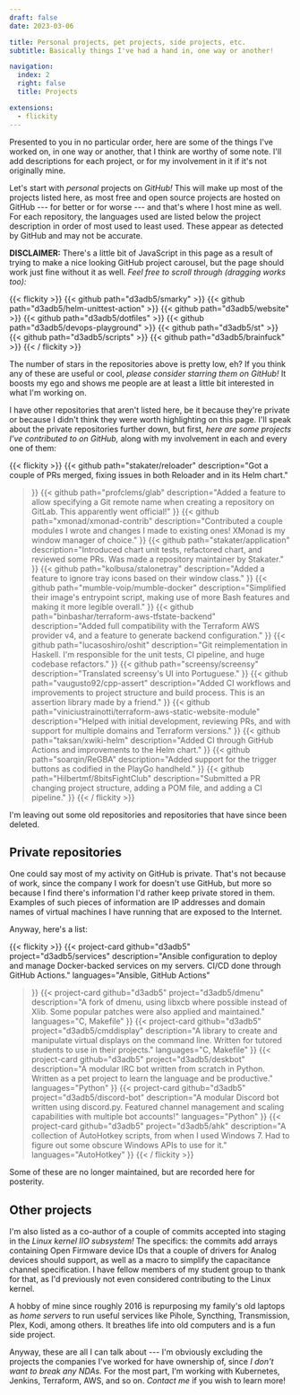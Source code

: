 ```yaml
---
draft: false
date: 2023-03-06

title: Personal projects, pet projects, side projects, etc.
subtitle: Basically things I've had a hand in, one way or another!

navigation:
  index: 2
  right: false
  title: Projects

extensions:
  - flickity
---
```


Presented to you in no particular order, here are some of the things I've
worked on, in one way or another, that I think are worthy of some note. I'll
add descriptions for each project, or for my involvement in it if it's not
originally mine.

Let's start with _personal_ projects on _GitHub!_ This will make up most of the
projects listed here, as most free and open source projects are hosted on
GitHub --- for better or for worse --- and that's where I host mine as well.
For each repository, the languages used are listed below the project
description in order of most used to least used. These appear as detected by
GitHub and may not be accurate.

**DISCLAIMER:** There's a little bit of JavaScript in this page as a result of
trying to make a nice looking GitHub project carousel, but the page should work
just fine without it as well. _Feel free to scroll through (dragging works
too):_

{{< flickity >}}
  {{< github path="d3adb5/smarky" >}}
  {{< github path="d3adb5/helm-unittest-action" >}}
  {{< github path="d3adb5/website" >}}
  {{< github path="d3adb5/dotfiles" >}}
  {{< github path="d3adb5/devops-playground" >}}
  {{< github path="d3adb5/st" >}}
  {{< github path="d3adb5/scripts" >}}
  {{< github path="d3adb5/brainfuck" >}}
{{< / flickity >}}

The number of stars in the repositories above is pretty low, eh? If you think
any of these are useful or cool, _please consider starring them on GitHub!_ It
boosts my ego and shows me people are at least a little bit interested in what
I'm working on.

I have other repositories that aren't listed here, be it because they're
private or because I didn't think they were worth highlighting on this page.
I'll speak about the private repositories further down, but first, _here are
some projects I've contributed to on GitHub,_ along with my involvement in each
and every one of them:

{{< flickity >}}
  {{< github
    path="stakater/reloader"
    description="Got a couple of PRs merged, fixing issues in both Reloader and in its Helm chart."
  >}}
  {{< github
    path="profclems/glab"
    description="Added a feature to allow specifying a Git remote name when creating a repository on GitLab. This apparently went official!"
  >}}
  {{< github
    path="xmonad/xmonad-contrib"
    description="Contributed a couple modules I wrote and changes I made to existing ones! XMonad is my window manager of choice."
  >}}
  {{< github
    path="stakater/application"
    description="Introduced chart unit tests, refactored chart, and reviewed some PRs. Was made a repository maintainer by Stakater."
  >}}
  {{< github
    path="kolbusa/stalonetray"
    description="Added a feature to ignore tray icons based on their window class."
  >}}
  {{< github
    path="mumble-voip/mumble-docker"
    description="Simplified their image's entrypoint script, making use of more Bash features and making it more legible overall."
  >}}
  {{< github
    path="binbashar/terraform-aws-tfstate-backend"
    description="Added full compatibility with the Terraform AWS provider v4, and a feature to generate backend configuration."
  >}}
  {{< github
    path="lucasoshiro/oshit"
    description="Git reimplementation in Haskell. I'm responsible for the unit tests, CI pipeline, and huge codebase refactors."
  >}}
  {{< github
    path="screensy/screensy"
    description="Translated screensy's UI into Portuguese."
  >}}
  {{< github
    path="vaugusto92/cpp-assert"
    description="Added CI workflows and improvements to project structure and build process. This is an assertion library made by a friend."
  >}}
  {{< github
    path="viniciustrainotti/terraform-aws-static-website-module"
    description="Helped with initial development, reviewing PRs, and with support for multiple domains and Terraform versions."
  >}}
  {{< github
    path="taksan/xwiki-helm"
    description="Added CI through GitHub Actions and improvements to the Helm chart."
  >}}
  {{< github
    path="soarqin/ReGBA"
    description="Added support for the trigger buttons as codified in the PlayGo handheld."
  >}}
  {{< github
    path="Hilbertmf/8bitsFightClub"
    description="Submitted a PR changing project structure, adding a POM file, and adding a CI pipeline."
  >}}
{{< / flickity >}}

I'm leaving out some old repositories and repositories that have since been deleted.

## Private repositories

One could say most of my activity on GitHub is private. That's not because of
work, since the company I work for doesn't use GitHub, but more so because I
find there's information I'd rather keep private stored in them. Examples of
such pieces of information are IP addresses and domain names of virtual
machines I have running that are exposed to the Internet.

Anyway, here's a list:

{{< flickity >}}
  {{< project-card
    github="d3adb5"
    project="d3adb5/services"
    description="Ansible configuration to deploy and manage Docker-backed services on my servers. CI/CD done through GitHub Actions."
    languages="Ansible, GitHub Actions"
  >}}
  {{< project-card
    github="d3adb5"
    project="d3adb5/dmenu"
    description="A fork of dmenu, using libxcb where possible instead of Xlib. Some popular patches were also applied and maintained."
    languages="C, Makefile"
  >}}
  {{< project-card
    github="d3adb5"
    project="d3adb5/cmddisplay"
    description="A library to create and manipulate virtual displays on the command line. Written for tutored students to use in their projects."
    languages="C, Makefile"
  >}}
  {{< project-card
    github="d3adb5"
    project="d3adb5/deskbot"
    description="A modular IRC bot written from scratch in Python. Written as a pet project to learn the language and be productive."
    languages="Python"
  >}}
  {{< project-card
    github="d3adb5"
    project="d3adb5/discord-bot"
    description="A modular Discord bot written using discord.py. Featured channel management and scaling capabilities with multiple bot accounts!"
    languages="Python"
  >}}
  {{< project-card
    github="d3adb5"
    project="d3adb5/ahk"
    description="A collection of AutoHotkey scripts, from when I used Windows 7. Had to figure out some obscure Windows APIs to use for it."
    languages="AutoHotkey"
  >}}
{{< / flickity >}}

Some of these are no longer maintained, but are recorded here for posterity.

## Other projects

I'm also listed as a co-author of a couple of commits accepted into staging in
the _Linux kernel IIO subsystem!_ The specifics: the commits add arrays
containing Open Firmware device IDs that a couple of drivers for Analog devices
should support, as well as a macro to simplify the capacitance channel
specification. I have fellow members of my student group to thank for that, as
I'd previously not even considered contributing to the Linux kernel.

A hobby of mine since roughly 2016 is repurposing my family's old laptops as
_home servers_ to run useful services like Pihole, Syncthing, Transmission,
Plex, Kodi, among others. It breathes life into old computers and is a fun side
project.

Anyway, these are all I can talk about --- I'm obviously excluding the projects
the companies I've worked for have ownership of, since _I don't want to break
any NDAs._ For the most part, I'm working with Kubernetes, Jenkins, Terraform,
AWS, and so on. _Contact me_ if you wish to learn more!
